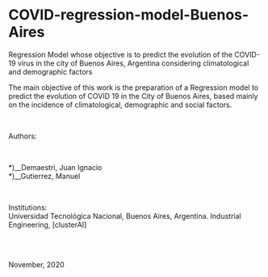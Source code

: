 # COVID-regression-model-Buenos-Aires
Regression Model whose objective is to predict the evolution of the COVID-19 virus in the city of Buenos Aires, Argentina considering climatological and demographic factors
<br>

The main objective of this work is the preparation of a Regression model to predict the evolution of COVID 19 in the City of Buenos Aires, based mainly on the incidence of climatological, demographic and social factors.

<br>

Authors:

<br>

*)__Demaestri, Juan Ignacio<br>
*)__Gutierrez, Manuel

<br>

Institutions: <br>
Universidad Tecnológica Nacional, Buenos Aires, Argentina.
Industrial Engineering, [clusterAI]

<br>
<br>

November, 2020
